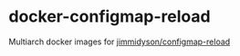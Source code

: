 # docker-configmap-reload

Multiarch docker images for [jimmidyson/configmap-reload](https://github.com/jimmidyson/configmap-reload)
